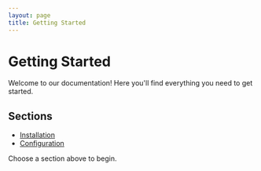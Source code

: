 ```yaml
---
layout: page
title: Getting Started
---
```


# Getting Started

Welcome to our documentation! Here you'll find everything you need to get started.

## Sections

- [Installation](installation)
- [Configuration](configuration)

Choose a section above to begin.